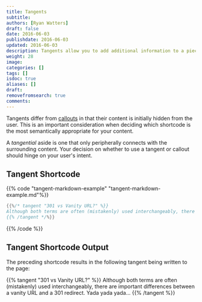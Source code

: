 ```yaml
---
title: Tangents
subtitle:
authors: [Ryan Watters]
draft: false
date: 2016-06-03
publishdate: 2016-06-03
updated: 2016-06-03
description: Tangents allow you to add additional information to a piece of content without interrupting the flow of reading for your end user.
weight: 28
image:
categories: []
tags: []
isdoc: true
aliases: []
draft:
removefromsearch: true
comments:
---
```


Tangents differ from [callouts][] in that their content is initially hidden from the user. This is an important consideration when deciding which shortcode is the most semantically appropriate for your content.

A *tangential* aside is one that only peripherally connects with the surrounding content. Your decision on whether to use a tangent or callout should hinge on your user's intent.

## Tangent Shortcode

{{% code "tangent-markdown-example" "tangent-markdown-example.md"%}}
```go
{{%/* tangent "301 vs Vanity URL?" %}}
Although both terms are often (mistakenly) used interchangeably, there are important differences between a vanity URL and a 301 redirect. Yada yada yada...
{{% /tangent */%}}
```
{{% /code %}}

## Tangent Shortcode Output

The preceding shortcode results in the following tangent being written to the page:

{{% tangent "301 vs Vanity URL?" %}}
Although both terms are often (mistakenly) used interchangeably, there are important differences between a vanity URL and a 301 redirect. Yada yada yada...
{{% /tangent %}}

[callouts]: #callouts